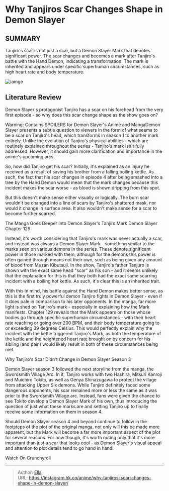 # Why Tanjiros Scar Changes Shape in Demon Slayer


## SUMMARY 



  Tanjiro&#39;s scar is not just a scar, but a Demon Slayer Mark that denotes significant power.   The scar changes and becomes a mark after Tanjiro&#39;s battle with the Hand Demon, indicating a transformation.   The mark is inherited and appears under specific superhuman circumstances, such as high heart rate and body temperature.  

![iamge](https://static1.srcdn.com/wordpress/wp-content/uploads/2021/03/Tanjiro-Scar-change-demon-slayer.jpg)

## Literature Review

Demon Slayer&#39;s protagonist Tanjiro has a scar on his forehead from the very first episode - so why does this scar change shape as the show goes on?




Warning: Contains SPOILERS for Demon Slayer&#39;s Anime and MangaDemon Slayer presents a subtle question to viewers in the form of what seems to be a scar on Tanjiro&#39;s head, which transforms in season 1 to another mark entirely. Unlike the evolution of Tanjiro&#39;s physical abilities - which are routinely explained throughout the series - Tanjiro&#39;s mark isn&#39;t fully addressed. However, it should gain more clarification and importance in the anime&#39;s upcoming arcs.




So, how did Tanjiro get his scar? Initially, it&#39;s explained as an injury he received as a result of saving his brother from a falling boiling kettle. As such, the fact that his scar changes in episode 4 after being smashed into a tree by the Hand Demon would mean that the mark changes because this incident makes the scar worse - as blood is shown dripping from this spot.

          

But this doesn&#39;t make sense either visually or logically. The burn scar wouldn&#39;t be changed into a line of scars by Tanjiro&#39;s shattered mask, nor would it change in surface area. It also wouldn&#39;t make sense for a scar to become further scarred.


 The Manga Goes Deeper Into Demon Slayer&#39;s Tanjiro Mark 
Demon Slayer Chapter 129
          




Instead, it&#39;s worth considering that Tanjiro&#39;s mark was never actually a scar, and instead was always a Demon Slayer Mark - something similar to the marks seen on various demons in the series. These denote significant power in those marked with them, although for the demons this power is often gained through means not their own, such as being given any amount of blood from Muzan Kibutsuji. In the show, Tanjiro&#39;s father Tanjuro is shown with the exact same head &#34;scar&#34; as his son - and it seems unlikely that the explanation for this is that they both had the exact same scarring incident with a boiling hot kettle. As such, it&#39;s clear this is an inherited trait.

With this in mind, his battle against the Hand Demon makes better sense, as this is the first truly powerful demon Tanjiro fights in Demon Slayer - even if it does pale in comparison to his later opponents. In the manga, far more light is shed on Tanjiro&#39;s mark - especially in explaining how the Mark manifests. Chapter 129 reveals that the Mark appears on those whose bodies go through specific superhuman circumstances - with their heart rate reaching or going over 200 BPM, and their body temperature going to or exceeding 39 degrees Celsius. This would perfectly explain why the incident with the kettle triggered Tanjiro&#39;s Mark, as both the temperature of the kettle and the heightened heart rate brought on by concern for his sibling (and pain) would likely result in both of these circumstances being met.






 Why Tanjiro&#39;s Scar Didn&#39;t Change in Demon Slayer Season 3 
          

Demon Slayer season 3 followed the next storyline from the manga, the Swordsmith Village Arc. In it, Tanjiro works with two Hashira, Mitsuri Kanroji and Muichiro Tokito, as well as Genya Shinazugawa to protect the village from attacking Upper Six demons. While Tanjiro definitely faced some dangerous opponents, his scar remained more or less the same as it was prior to the Swordsmith Village arc. Instead, fans were given the chance to see Tokito develop a Demon Slayer Mark of his own, thus introducing the question of just what these marks are and setting Tanjiro up to finally receive some information on them in season 4.

Should Demon Slayer season 4 and beyond continue to follow in the footsteps of the plot of the original manga, not only will this be made more apparent, but the Mark will become a far more important aspect of the plot for several reasons. For now though, it&#39;s worth noting only that it&#39;s more important than just a scar that looks cool - as Demon Slayer&#39;s visual appeal and attention to plot details tend to go hand in hand.




Watch On Crunchyroll



---

> Author: [Ella](https://instagram.hk.cn/)  
> URL: https://instagram.hk.cn/anime/why-tanjiros-scar-changes-shape-in-demon-slayer/  

